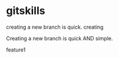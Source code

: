 # gitskills
creating a new branch is quick.
creating

Creating a new branch is quick AND simple.

feature1
